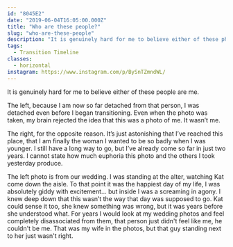 ```yaml
---
id: "8045E2"
date: "2019-06-04T16:05:00.000Z"
title: "Who are these people?"
slug: "who-are-these-people"
description: "It is genuinely hard for me to believe either of these photos are me."
tags:
  - Transition Timeline
classes:
  - horizontal
instagram: https://www.instagram.com/p/BySnTZmndWL/
---
```

It is genuinely hard for me to believe either of these people are me.

The left, because I am now so far detached from that person, I was detached even before I began transitioning. Even when the photo was taken, my brain rejected the idea that this was a photo of me. It wasn’t me.

The right, for the opposite reason. It’s just astonishing that I’ve reached this place, that I am finally the woman I wanted to be so badly when I was younger. I still have a long way to go, but I’ve already come so far in just two years. I cannot state how much euphoria this photo and the others I took yesterday produce.

The left photo is from our wedding. I was standing at the alter, watching Kat come down the aisle. To that point it was the happiest day of my life, I was absolutely giddy with excitement... but inside I was a screaming in agony. I knew deep down that this wasn’t the way that day was supposed to go. Kat could sense it too, she knew something was wrong, but it was years before she understood what. For years I would look at my wedding photos and feel completely disassociated from them, that person just didn't feel like me, he couldn't be me. That was my wife in the photos, but that guy standing next to her just wasn't right.
